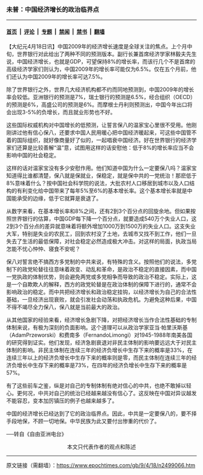 ### 未普：中国经济增长的政治临界点

---

#### [首页](../../../..?n2499066) &nbsp;|&nbsp; [评论](../../../../../epoch-comment?n2499066) &nbsp;|&nbsp; [专题](../../../../../epoch-special?n2499066) &nbsp;|&nbsp; [禁闻](../../../../../epoch-news?n2499066) &nbsp;|&nbsp; [禁书](../../../../../books?n2499066) &nbsp;|&nbsp; [翻墙](https://github.com/gfw-breaker/nogfw/blob/master/README.md?n2499066)


<div class="post_content" id="artbody" itemprop="articleBody">
 <!-- article content begin -->
 <p>
  【大纪元4月18日讯】中国2009年的经济增长速度是全球关注的焦点。上个月中旬，世界银行对此给出了两种不同的预测版本。副行长兼首席经济学家林毅夫先生说，中国经济增长，也就是GDP，可望保持8%的增长率，而该行几个不是首席的高级经济学家们则认为，中国2009年的增长率可能仅为6.5%。仅在五个月前，他们还认为中国2009年的增长率可达7.5%。
 </p>
 <p>
  除了世界银行之外，世界几大经济机构都不约而同地预测到，中国2009年的增长率会较低。亚洲银行的预测是7%，瑞士银行的预测是6.5%，经合组织（OECD）的预测是6%，高盛公司的预测是6%。而摩根士丹利则预测出，中国今年出口将会出现3-5%的负增长，而且就业形势也不好。
 </p>
 <p>
  这些国际权威机构对中国增长的低预测，让誓言保八的温家宝心里很不受用。他刚刚讲过他有信心保八，还要求中国人民用暖心把中国经济暖起来，可这些中国管不着的国际组织，就好像商量好了似的，一起唱衰中国经济。好在世界银行的经济学家们还算是比较善解“温”意，试图用这样的话安慰他：低于8%的增长率应当不会影响中国的社会稳定。
 </p>
 <p>
  这样的话对温家宝没有多少安慰作用。他们知道中国为什么一定要保八吗？温家宝知道得比谁都清楚，保八就是保就业，保稳定，就是保中共的一党统治！那麽低于8%意味着什么？按中国社会科学院的说法，大批农村人口移居到城市以及人口结构的有利变化给中国带来了每年5%至6%的基本增长率。这个基本增长率就是中国能承受的边缘，低于它就算是衰退了。
 </p>
 <p>
  从数字来看，在基本增长率和8%之间，还有2到3个百分点的回旋余地。但如果按照世界银行的估算，中国GDP每下降一个百分点，就要造成540万个失业人口，这2到3个百分点的差异就意味着将额外增加1000万到1500万的失业人口。这支失业大军，特别是失业的农民工，回到农村没了土地，去城市又找不到工作，他们一旦失去了生活的最低保障，对社会稳定必然造成极大冲击。对这样的局面，执政当局怎能不忧心忡忡、寝食不安呢？
 </p>
 <p>
  保八对誓言绝不搞西方多党制的中共来说，有特殊的含义。按照他们的说法，多党制下的政党轮替往往意味着政变、动乱和革命，是政治不稳定的直接因素，而中国一党执政的体制优势，则会避免两党或多党相争而导致的政治不稳定。实际上，这是一个自欺欺人的解释，西方的政党轮替是在政治体制的保障下进行的，通常不会影响政治的稳定。而中共把经济增长和政治稳定挂钩，以经济增长为自己的合法性基础，一旦经济出现衰败，就会引发社会动荡和执政危机。为避免这种后果，中国不得不竭尽全力保八，保八就是当前最大的政治。
 </p>
 <p>
  从其他国家的经验来看，经济增长急剧下降，对把经济增长当作合法性基础的专制体制来说，有极为深刻的负面影响。这个道理可以从政治学家亚当‧帕里沃斯基（AdamPrzeworski）和费南多（FernandoLimongi）对1945-1988年南美各国的研究得到证实。他们发现，经济急剧衰退对非民主体制的影响要远远大于对民主体制的影响。非民主体制在连续三年的经济负增长中生存下来的概率是33%，在连续三年以上的经济负增长中生存下来的概率则是零，而民主体制在连续三年的经济负增长中生存下来的概率是73%，在四年的经济负增长中生存下来的概率是57%。
 </p>
 <p>
  有了这些前车之鉴，纵是对自己的专制体制有绝对信心的中共，也绝不敢掉以轻心。更何况，中共对自己的统治已经越来越没有信心了。这反映在中国对异议越发不能容忍，变本加厉镇压的例子也越来越多了。
 </p>
 <p>
  中国的经济增长已经达到了它的政治临界点。因此，中共是一定要保八的，要不择手段地保，不顾一切地保。中华民族为此又要付出惨重的代价了。
 </p>
 <p>
  ──转自《自由亚洲电台》
  <font color="#ffffff">
   (http://www.dajiyuan.com)
  </font>
  <br/>
  <center>
   <font class="GY13">
    本文只代表作者的观点和陈述
   </font>
  </center>
 </p>
 <!-- article content end -->
 <div id="below_article_ad">
 </div>
</div>


---

原文链接（需翻墙）：https://www.epochtimes.com/gb/9/4/18/n2499066.htm